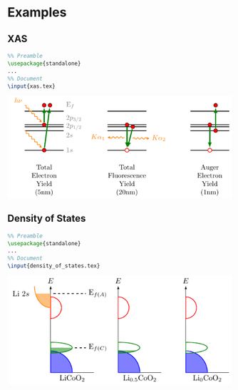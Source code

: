 # Examples

## XAS
```tex
%% Preamble
\usepackage{standalone}
...
%% Document
\input{xas.tex}
```

![xas.tex](../examples/xas.png) 

## Density of States
```tex
%% Preamble
\usepackage{standalone}
...
%% Document
\input{density_of_states.tex}
```

![Title Page](../examples/density-of-states.png) 

